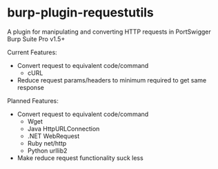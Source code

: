 burp-plugin-requestutils
========================

A plugin for manipulating and converting HTTP requests in PortSwigger Burp Suite Pro v1.5+

Current Features:
  * Convert request to equivalent code/command
    * cURL
  * Reduce request params/headers to minimum required to get same response
  
Planned Features:
  * Convert request to equivalent code/command
    * Wget
    * Java HttpURLConnection
    * .NET WebRequest
    * Ruby net/http
    * Python urllib2    
  * Make reduce request functionality suck less
